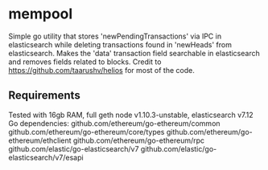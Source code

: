 # mempool
Simple go utility that stores 'newPendingTransactions' via IPC in elasticsearch while deleting transactions found in 'newHeads' from elasticsearch. Makes the 'data' transaction field searchable in elasticsearch and removes fields related to blocks. Credit to https://github.com/taarushv/helios for most of the code.
## Requirements
Tested with 16gb RAM, full geth node v1.10.3-unstable, elasticsearch v7.12
Go dependencies: 
github.com/ethereum/go-ethereum/common
github.com/ethereum/go-ethereum/core/types
github.com/ethereum/go-ethereum/ethclient
github.com/ethereum/go-ethereum/rpc
github.com/elastic/go-elasticsearch/v7
github.com/elastic/go-elasticsearch/v7/esapi
